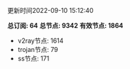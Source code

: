 更新时间2022-09-10 15:12:40

**总订阅: 64**
**总节点: 9342**
**有效节点: 1864**
- v2ray节点: 1614
- trojan节点: 79
- ss节点: 171
